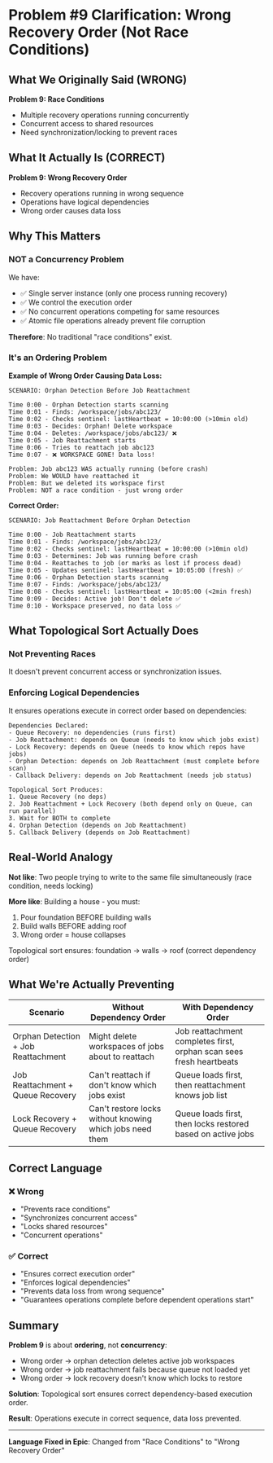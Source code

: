 # Problem #9 Clarification: Wrong Recovery Order (Not Race Conditions)

## What We Originally Said (WRONG)

**Problem 9: Race Conditions**
- Multiple recovery operations running concurrently
- Concurrent access to shared resources
- Need synchronization/locking to prevent races

## What It Actually Is (CORRECT)

**Problem 9: Wrong Recovery Order**
- Recovery operations running in wrong sequence
- Operations have logical dependencies
- Wrong order causes data loss

## Why This Matters

### NOT a Concurrency Problem

We have:
- ✅ Single server instance (only one process running recovery)
- ✅ We control the execution order
- ✅ No concurrent operations competing for same resources
- ✅ Atomic file operations already prevent file corruption

**Therefore**: No traditional "race conditions" exist.

### It's an Ordering Problem

**Example of Wrong Order Causing Data Loss:**

```
SCENARIO: Orphan Detection Before Job Reattachment

Time 0:00 - Orphan Detection starts scanning
Time 0:01 - Finds: /workspace/jobs/abc123/
Time 0:02 - Checks sentinel: lastHeartbeat = 10:00:00 (>10min old)
Time 0:03 - Decides: Orphan! Delete workspace
Time 0:04 - Deletes: /workspace/jobs/abc123/ ❌
Time 0:05 - Job Reattachment starts
Time 0:06 - Tries to reattach job abc123
Time 0:07 - ❌ WORKSPACE GONE! Data loss!

Problem: Job abc123 WAS actually running (before crash)
Problem: We WOULD have reattached it
Problem: But we deleted its workspace first
Problem: NOT a race condition - just wrong order
```

**Correct Order:**

```
SCENARIO: Job Reattachment Before Orphan Detection

Time 0:00 - Job Reattachment starts
Time 0:01 - Finds: /workspace/jobs/abc123/
Time 0:02 - Checks sentinel: lastHeartbeat = 10:00:00 (>10min old)
Time 0:03 - Determines: Job was running before crash
Time 0:04 - Reattaches to job (or marks as lost if process dead)
Time 0:05 - Updates sentinel: lastHeartbeat = 10:05:00 (fresh) ✅
Time 0:06 - Orphan Detection starts scanning
Time 0:07 - Finds: /workspace/jobs/abc123/
Time 0:08 - Checks sentinel: lastHeartbeat = 10:05:00 (<2min fresh)
Time 0:09 - Decides: Active job! Don't delete ✅
Time 0:10 - Workspace preserved, no data loss ✅
```

## What Topological Sort Actually Does

### Not Preventing Races

It doesn't prevent concurrent access or synchronization issues.

### Enforcing Logical Dependencies

It ensures operations execute in correct order based on dependencies:

```
Dependencies Declared:
- Queue Recovery: no dependencies (runs first)
- Job Reattachment: depends on Queue (needs to know which jobs exist)
- Lock Recovery: depends on Queue (needs to know which repos have jobs)
- Orphan Detection: depends on Job Reattachment (must complete before scan)
- Callback Delivery: depends on Job Reattachment (needs job status)

Topological Sort Produces:
1. Queue Recovery (no deps)
2. Job Reattachment + Lock Recovery (both depend only on Queue, can run parallel)
3. Wait for BOTH to complete
4. Orphan Detection (depends on Job Reattachment)
5. Callback Delivery (depends on Job Reattachment)
```

## Real-World Analogy

**Not like**: Two people trying to write to the same file simultaneously (race condition, needs locking)

**More like**: Building a house - you must:
1. Pour foundation BEFORE building walls
2. Build walls BEFORE adding roof
3. Wrong order = house collapses

Topological sort ensures: foundation → walls → roof (correct dependency order)

## What We're Actually Preventing

| Scenario | Without Dependency Order | With Dependency Order |
|----------|-------------------------|----------------------|
| Orphan Detection + Job Reattachment | Might delete workspaces of jobs about to reattach | Job reattachment completes first, orphan scan sees fresh heartbeats |
| Job Reattachment + Queue Recovery | Can't reattach if don't know which jobs exist | Queue loads first, then reattachment knows job list |
| Lock Recovery + Queue Recovery | Can't restore locks without knowing which jobs need them | Queue loads first, then locks restored based on active jobs |

## Correct Language

### ❌ Wrong
- "Prevents race conditions"
- "Synchronizes concurrent access"
- "Locks shared resources"
- "Concurrent operations"

### ✅ Correct
- "Ensures correct execution order"
- "Enforces logical dependencies"
- "Prevents data loss from wrong sequence"
- "Guarantees operations complete before dependent operations start"

## Summary

**Problem 9** is about **ordering**, not **concurrency**:
- Wrong order → orphan detection deletes active job workspaces
- Wrong order → job reattachment fails because queue not loaded yet
- Wrong order → lock recovery doesn't know which locks to restore

**Solution**: Topological sort ensures correct dependency-based execution order.

**Result**: Operations execute in correct sequence, data loss prevented.

---

**Language Fixed in Epic**: Changed from "Race Conditions" to "Wrong Recovery Order"

